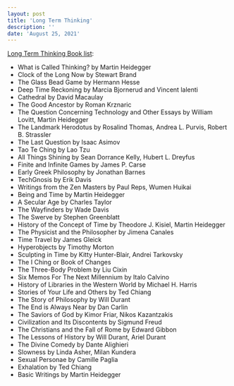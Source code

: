 ```yaml
---
layout: post
title: 'Long Term Thinking'
description: ''
date: 'August 25, 2021'
---
```


[Long Term Thinking Book list](https://beta.analogue.app/collection/long-term-thinking-8ld97b):
- What is Called Thinking? by Martin Heidegger
- Clock of the Long Now by Stewart Brand
- The Glass Bead Game by Hermann Hesse
- Deep Time Reckoning by Marcia Bjornerud and Vincent lalenti
- Cathedral by David Macaulay
- The Good Ancestor by Roman Krznaric
- The Question Concerning Technology and Other Essays by William Lovitt, Martin Heidegger
- The Landmark Herodotus by Rosalind Thomas, Andrea L. Purvis, Robert B. Strassler
- The Last Question by Isaac Asimov
- Tao Te Ching by Lao Tzu
- All Things Shining by Sean Dorrance Kelly, Hubert L. Dreyfus
- Finite and Infinite Games by James P. Carse
- Early Greek Philosophy by Jonathan Barnes
- TechGnosis by Erik Davis
- Writings from the Zen Masters by Paul Reps, Wumen Huikai
- Being and Time by Martin Heidegger
- A Secular Age by Charles Taylor
- The Wayfinders by Wade Davis
- The Swerve by Stephen Greenblatt
- History of the Concept of Time by Theodore J. Kisiel, Martin Heidegger
- The Physicist and the Philosopher by Jimena Canales
- Time Travel by James Gleick
- Hyperobjects by Timothy Morton
- Sculpting in Time by Kitty Hunter-Blair, Andrei Tarkovsky
- The I Ching or Book of Changes
- The Three-Body Problem by Liu Cixin
- Six Memos For The Next Millennium by Italo Calvino
- History of Libraries in the Western World by Michael H. Harris
- Stories of Your Life and Others by Ted Chiang
- The Story of Philosophy by Will Durant
- The End is Always Near by Dan Carlin
- The Saviors of God by Kimor Friar, Nikos Kazantzakis
- Civilization and Its Discontents by Sigmund Freud
- The Christians and the Fall of Rome by Edward Gibbon
- The Lessons of History by Will Durant, Ariel Durant
- The Divine Comedy by Dante Alighieri
- Slowness by Linda Asher, Milan Kundera
- Sexual Personae by Camille Paglia
- Exhalation by Ted Chiang
- Basic Writings by Martin Heidegger









